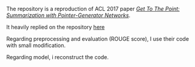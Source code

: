 

The repository is a reproduction of ACL 2017 paper *[Get To The Point: Summarization with Pointer-Generator Networks](https://arxiv.org/abs/1704.04368)*.

It heavily replied on the repository [here](https://github.com/becxer/pointer-generator)

Regarding preprocessing and evaluation (ROUGE score), I use their code with small modification.

Regarding model, i reconstruct the code.


